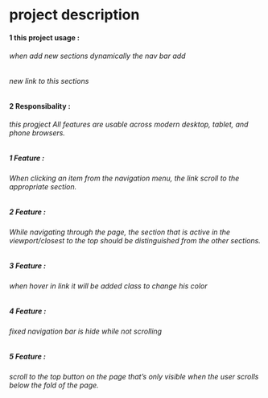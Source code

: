 # project description

#### 1 this project usage :

###### when add new sections dynamically the nav bar add

###### new link to this sections

#### 2 Responsibality :

###### this progject All features are usable across modern desktop, tablet, and phone browsers.

##### 1 Feature :

###### When clicking an item from the navigation menu, the link scroll to the appropriate section.

##### 2 Feature :

###### While navigating through the page, the section that is active in the viewport/closest to the top should be distinguished from the other sections.

##### 3 Feature :

###### when hover in link it will be added class to change his color

##### 4 Feature :

###### fixed navigation bar is hide while not scrolling

##### 5 Feature :

###### scroll to the top button on the page that’s only visible when the user scrolls below the fold of the page.
